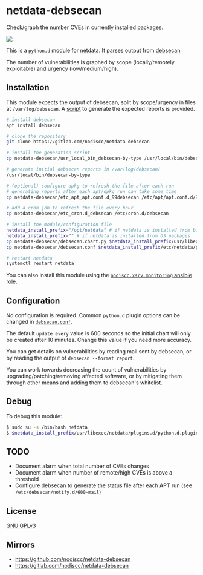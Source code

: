 # netdata-debsecan

Check/graph the number [CVE](https://en.wikipedia.org/wiki/Common_Vulnerabilities_and_Exposures)s in currently installed packages.

![](https://i.imgur.com/OIu846o.png)

This is a `python.d` module for [netdata](https://my-netdata.io/). It parses output from [debsecan](https://manpages.debian.org/stretch/debsecan/debsecan.1.en.html)

The number of vulnerabilities is graphed by scope (locally/remotely exploitable) and urgency (low/medium/high).



## Installation

This module expects the output of debsecan, split by scope/urgency in files at `/var/log/debsecan`. A [script](usr_local_bin_debsecan-by-type) to generate the expected reports is provided.

```bash
# install debsecan
apt install debsecan

# clone the repository
git clone https://gitlab.com/nodiscc/netdata-debsecan

# install the generation script
cp netdata-debsecan/usr_local_bin_debsecan-by-type /usr/local/bin/debsecan-by-type

# generate initial debsecan reports in /var/log/debsecan/
/usr/local/bin/debsecan-by-type

# (optional) configure dpkg to refresh the file after each run
# generating reports after each apt/dpkg run can take some time
cp netdata-debsecan/etc_apt_apt.conf.d_99debsecan /etc/apt/apt.conf.d/99debsecan

# add a cron job to refresh the file every hour
cp netdata-debsecan/etc_cron.d_debsecan /etc/cron.d/debsecan

# install the module/configuration file
netdata_install_prefix="/opt/netdata" # if netdata is installed from binary/.run script
netdata_install_prefix="" # if netdata is installed from OS packages
cp netdata-debsecan/debsecan.chart.py $netdata_install_prefix/usr/libexec/netdata/python.d/
cp netdata-debsecan/debsecan.conf $netdata_install_prefix/etc/netdata/python.d/

# restart netdata
systemctl restart netdata

```

You can also install this module using the [`nodiscc.xsrv.monitoring` ansible role](https://gitlab.com/nodiscc/xsrv/-/tree/master/roles/monitoring).


## Configuration

No configuration is required. Common `python.d` plugin options can be changed in [`debsecan.conf`](debsecan.conf).

The default `update every` value is 600 seconds so the initial chart will only be created after 10 minutes. Change this value if you need more accuracy.

You can get details on vulnerabilities by reading mail sent by debsecan, or by reading the output of `debsecan --format report`.

You can work towards decreasing the count of vulnerabilities by upgrading/patching/removing affected software, or by mitigating them through other means and adding them to debsecan's whitelist.

## Debug

To debug this module:

```bash
$ sudo su -s /bin/bash netdata
$ $netdata_install_prefix/usr/libexec/netdata/plugins.d/python.d.plugin 1  debug trace debsecan
```

## TODO

- Document alarm when total number of CVEs changes
- Document alarm when number of remote/high CVEs is above a threshold
- Configure debsecan to generate the status file after each APT run (see `/etc/debsecan/notify.d/600-mail`)

## License

[GNU GPLv3](LICENSE)

## Mirrors

- https://github.com/nodiscc/netdata-debsecan
- https://gitlab.com/nodiscc/netdata-debsecan

